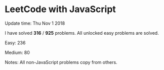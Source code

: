 # LeetCode with JavaScript

Update time: Thu Nov 1 2018

I have solved **316** / **925** problems. All unlocked easy problems are solved.

Easy: 236

Medium: 80

Notes: All non-JavaScript problems copy from others.